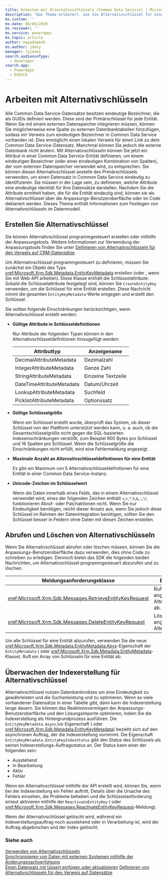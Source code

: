 ```yaml
---
title: Arbeiten mit Alternativschlüsseln (Common Data Service) | Microsoft Docs
description: 'Das Thema erläutert, wie Sie Alternativschlüssel für eine Entität erstellen. Sie können Alternativschlüssel programmgesteuert erstellen oder mithilfe der Anpassungstools.'
ms.custom: ''
ms.date: 06/04/2019
ms.reviewer: ''
ms.service: powerapps
ms.topic: article
author: mayadumesh
ms.author: jdaly
manager: ryjones
search.audienceType:
  - developer
search.app:
  - PowerApps
  - D365CE
---
```

# <a name="work-with-alternate-keys"></a>Arbeiten mit Alternativschlüsseln

Alle Common Data Service-Datensätze besitzen eindeutige Bezeichner, die als GUIDs definiert werden. Diese sind der Primärschlüssel für jede Entität. Wenn Sie mit einem externen Datenspeicher integrieren müssen, können Sie möglicherweise eine Spalte zu externen Datenbanktabellen hinzufügen, sodass ein Verweis zum eindeutigen Bezeichner in Common Data Service vorhanden ist. Dies ermöglicht einen lokalen Verweis für einen Link zu dem Common Data Service-Datensatz. Manchmal können Sie jedoch die externe Datenbank nicht ändern. Mit Alternativschlüsseln können Sie jetzt ein Attribut in einer Common Data Service-Entität definieren, um einem eindeutigen Bezeichner (oder einer eindeutigen Kombination von Spalten), der vom externen Datenspeicher verwendet wird, zu entsprechen. Sie können diesen Alternativschlüssel anstelle des Primärschlüssels verwenden, um einen Datensatz in Common Data Service eindeutig zu identifizieren. Sie müssen in der Lage sein, zu definieren, welche Attribute eine eindeutige Identität für Ihre Datensätze darstellen. Nachdem Sie die Attribute ermittelt haben, die für die Entität eindeutig sind, können sie als Alternativschlüssel über die Anpassungs-Benutzeroberfläche oder im Code deklariert werden. Dieses Thema enthält Informationen zum Festlegen von Alternativschlüsseln im Datenmodell.  

<a name="BKMK_Declare"></a>

## <a name="create-alternate-keys"></a>Erstellen Sie Alternativschlüssel  

Sie können Alternativschlüssel programmgesteuert erstellen oder mithilfe der Anpassungstools. Weitere Informationen zur Verwendung der Anpassungstools finden Sie unter [Definieren von Alternativschlüsseln für den Verweis auf CRM-Datensätze](https://technet.microsoft.com/library/29e53691-0b18-4fde-a1d0-7490aa227898.aspx).  

Um Alternativschlüssel programmgesteuert zu definieren, müssen Sie zunächst ein Objekt des Typs <xref:Microsoft.Xrm.Sdk.Metadata.EntityKeyMetadata> erstellen (oder <xref href="Microsoft.Dynamics.CRM.EntityKeyMetadata?text=EntityKeyMetadata EntityType" />, wenn Sie mit Web-API arbeiten). Diese Klasse enthält die Schlüsselattribute. Sobald die Schlüsselattribute festgelegt sind, können Sie `CreateEntityKey` verwenden, um die Schlüssel für eine Entität erstellen. Diese Nachricht nimmt die gesamten `EntityKeyMetadata`-Werte entgegen und erstellt den Schlüssel.  

Sie sollten folgende Einschränkungen berücksichtigen, wenn Alternativschlüssel erstellt werden:  

- **Gültige Attribute in Schlüsseldefinitionen**  

   Nur Attribute der folgenden Typen können in den Alternativschlüsseldefinitionen hinzugefügt werden:  


  |      Attributtyp      |    Anzeigename     |
  |--------------------------|---------------------|
  | DecimalAttributeMetadata |   Dezimalzahl    |
  | IntegerAttributeMetadata |    Ganze Zahl     |
  | StringAttributeMetadata  | Einzelne Textzeile |
  | DateTimeAttributeMetadata   |      Datum/Uhrzeit    |
  | LookupAttributeMetadata     |       Suchfeld        |
  | PicklistAttributeMetadata   |      Optionssatz       |


- **Gültige Schlüsselgröße**  

   Wenn ein Schlüssel erstellt wurde, überprüft das System, ob dieser Schlüssel von der Plattform unterstützt werden kann, u. a. auch, ob die Gesamtschlüsselgröße nicht gegen die SQL-basierten Indexeinschränkungen verstößt, zum Beispiel 900 Bytes pro Schlüssel und 16 Spalten pro Schlüssel. Wenn die Schlüsselgröße die Einschränkungen nicht erfüllt, wird eine Fehlermeldung angezeigt.  

- **Maximale Anzahl an Alternativschlüsseldefinitionen für eine Entität**  

   Es gibt ein Maximum von 5 Alternativschlüsseldefinitionen für eine Entität in einer Common Data Service-Instanz.  

- **Unicode-Zeichen im Schlüsselwert**

  Wenn die Daten innerhalb eines Felds, das in einem Alternativschlüssel verwendet wird, eines der folgenden Zeichen enthält `<`,`>`,`*`,`%`,`&`,`:`,`\\` funktionieren Abruf- oder Patchaktionen nicht.  Wenn Sie nur Eindeutigkeit benötigen, reicht dieser Ansatz aus, wenn Sie jedoch diese Schlüssel im Rahmen der Datenintegration benötigen, sollten Sie den Schlüssel besser in Feldern ohne Daten mit diesen Zeichen erstellen.

<a name="BKMK_crud"></a>   

## <a name="retrieve-and-delete-alternate-keys"></a>Abrufen und Löschen von Alternativschlüsseln  

Wenn Sie Alternativschlüssel abrufen oder löschen müssen, können Sie die Anpassungs-Benutzeroberfläche dazu verwenden, dies ohne Code zu schreiben zu erledigen. Dennoch bietet das SDK die folgenden beiden Nachrichten, um Alternativschlüssel programmgesteuert abzurufen und zu löschen.  

|Meldungsanforderungsklasse|Beschreibung|  
|---------------------------|-----------------|  
|<xref:Microsoft.Xrm.Sdk.Messages.RetrieveEntityKeyRequest>|Ruft den angegebenen Alternativschlüssel ab.|  
|<xref:Microsoft.Xrm.Sdk.Messages.DeleteEntityKeyRequest>|Löscht den angegebenen Alternativschlüssel.|  

Um alle Schlüssel für eine Entität abzurufen, verwenden Sie die neue <xref:Microsoft.Xrm.Sdk.Metadata.EntityMetadata.Keys>-Eigenschaft der `EntityMetadata` (<xref href="Microsoft.Dynamics.CRM.EntityMetadata?text=EntityMetadata EntityType" /> oder <xref:Microsoft.Xrm.Sdk.Metadata.EntityMetadata>-Klasse). Ruft ein Array von Schlüsseln für eine Entität ab.  

<a name="BKMK_index"></a>   

## <a name="monitor-index-creation-for-alternate-keys"></a>Überwachen der Indexerstellung für Alternativschlüssel  

Alternativschlüssel nutzen Datenbankindizes um eine Eindeutigkeit zu gewährleisten und die Suchenleistung und zu optimieren. Wenn es viele vorhandener Datensätze in einer Tabelle gibt, dann kann die Indexerstellung lange dauern. Sie können das Reaktionsvermögen der Anpassungs-Benutzeroberfläche und den Lösungsimporte optimieren, indem Sie die Indexerstellung als Hintergrundprozess ausführen. Die `EntityKeyMetadata.AsyncJob`-Eigenschaft (<xref href="Microsoft.Dynamics.CRM.EntityKeyMetadata?text=EntityKeyMetadata EntityType" /> oder <xref:Microsoft.Xrm.Sdk.Metadata.EntityKeyMetadata>) bezieht sich auf den asynchronen Auftrag, der die Indexerstellung vornimmt. Die Eigenschaft `EntityKeyMetadata.EntityKeyIndexStatus` gibt den Status des Schlüssels als seinen Indexerstellungs-Auftragsstatus an. Der Status kann einer der folgenden sein:  

- Ausstehend  
- In Bearbeitung  
- Aktiv  
- Fehler  

Wenn ein Alternativschlüssel mithilfe der API erstellt wird, können Sie, wenn bei der Indexerstellung ein Fehler auftritt, Details über die Ursache des Fehlers einsehen, die Probleme beheben und die Schlüsselanforderung erneut aktivieren mithilfe der `ReactivateEntityKey` (<xref href="Microsoft.Dynamics.CRM.ReactivateEntityKey?text=ReactivateEntityKey Action" /> oder <xref:Microsoft.Xrm.Sdk.Messages.ReactivateEntityKeyRequest>-Meldung).  

Wenn der Alternativschlüssel gelöscht wird, während ein Indexerstellungsauftrag noch ausstehend oder in Verarbeitung ist, wird der Auftrag abgebrochen und der Index gelöscht.  

### <a name="see-also"></a>Siehe auch  
 [Verwenden von Alternativschlüsseln](use-alternate-key-create-record.md)<br />
 [Synchronisieren von Daten mit externen Systemen mithilfe der Änderungsnachverfolgung](use-change-tracking-synchronize-data-external-systems.md)<br />
 [Einen Datensatz mit Upsert einfügen oder aktualisieren](use-upsert-insert-update-record.md) [Definieren von Alternativschlüsseln für den Verweis auf Datensätze](../../maker/common-data-service/define-alternate-keys-reference-records.md)

